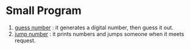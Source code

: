 # Small Program

1. [guess number](https://github.com/hanshihai/pythonHello/blob/master/smallp/guess_it.py) : it generates a digital number, then guess it out.
2. [jump number](https://github.com/hanshihai/pythonHello/blob/master/smallp/jump_it.py) : it prints numbers and jumps someone when it meets request.
